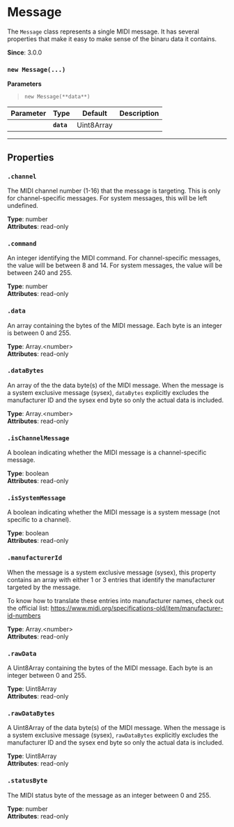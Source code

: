 
# Message

The `Message` class represents a single MIDI message. It has several properties that make it
easy to make sense of the binaru data it contains.

**Since**: 3.0.0



### `new Message(...)`


  **Parameters**

  > `new Message(**data**)`

  | Parameter    | Type      | Default      | Description  |
  | ------------ | ------------ | ------------ | ------------ |
    |**`data`** |Uint8Array||The raw data of the MIDI message as a Uint8Array of integers between 0 and 255.|



***

## Properties

### `.channel`

The MIDI channel number (1-16) that the message is targeting. This is only for
channel-specific messages. For system messages, this will be left undefined.

**Type**: number<br />
**Attributes**: read-only<br />


### `.command`

An integer identifying the MIDI command. For channel-specific messages, the value will be
between 8 and 14. For system messages, the value will be between 240 and 255.

**Type**: number<br />
**Attributes**: read-only<br />


### `.data`

An array containing the bytes of the MIDI message. Each byte is an integer is between 0 and
255.

**Type**: Array.&lt;number&gt;<br />
**Attributes**: read-only<br />


### `.dataBytes`

An array of the the data byte(s) of the MIDI message. When the message is a system exclusive
message (sysex), `dataBytes` explicitly excludes the manufacturer ID and the sysex end
byte so only the actual data is included.

**Type**: Array.&lt;number&gt;<br />
**Attributes**: read-only<br />


### `.isChannelMessage`

A boolean indicating whether the MIDI message is a channel-specific message.

**Type**: boolean<br />
**Attributes**: read-only<br />


### `.isSystemMessage`

A boolean indicating whether the MIDI message is a system message (not specific to a
channel).

**Type**: boolean<br />
**Attributes**: read-only<br />


### `.manufacturerId`

When the message is a system exclusive message (sysex), this property contains an array with
either 1 or 3 entries that identify the manufacturer targeted by the message.

To know how to translate these entries into manufacturer names, check out the official list:
https://www.midi.org/specifications-old/item/manufacturer-id-numbers

**Type**: Array.&lt;number&gt;<br />
**Attributes**: read-only<br />


### `.rawData`

A Uint8Array containing the bytes of the MIDI message. Each byte is an integer between 0 and
255.

**Type**: Uint8Array<br />
**Attributes**: read-only<br />


### `.rawDataBytes`

A Uint8Array of the data byte(s) of the MIDI message. When the message is a system exclusive
message (sysex), `rawDataBytes` explicitly excludes the manufacturer ID and the sysex end
byte so only the actual data is included.

**Type**: Uint8Array<br />
**Attributes**: read-only<br />


### `.statusByte`

The MIDI status byte of the message as an integer between 0 and 255.

**Type**: number<br />
**Attributes**: read-only<br />



